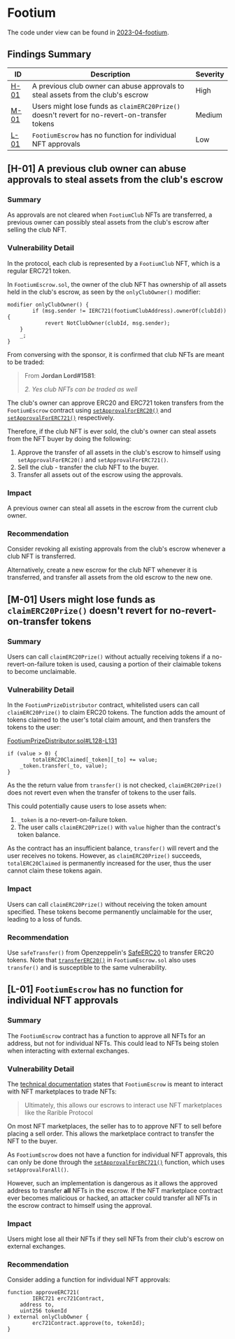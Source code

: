 # Footium

The code under view can be found in [2023-04-footium](https://github.com/sherlock-audit/2023-04-footium/tree/main).

## Findings Summary

| ID | Description | Severity |
| - | - | - |
| [H-01](#h-01-a-previous-club-owner-can-abuse-approvals-to-steal-assets-from-the-clubs-escrow) | A previous club owner can abuse approvals to steal assets from the club's escrow | High |
| [M-01](#m-01-users-might-lose-funds-as-claimerc20prize-doesnt-revert-for-no-revert-on-transfer-tokens) | Users might lose funds as `claimERC20Prize()` doesn't revert for no-revert-on-transfer tokens | Medium |
| [L-01](#l-01-footiumescrow-has-no-function-for-individual-nft-approvals) | `FootiumEscrow` has no function for individual NFT approvals | Low |

## [H-01] A previous club owner can abuse approvals to steal assets from the club's escrow

### Summary

As approvals are not cleared when `FootiumClub` NFTs are transferred, a previous owner can possibly steal assets from the club's escrow after selling the club NFT.

### Vulnerability Detail

In the protocol, each club is represented by a `FootiumClub` NFT, which is a regular ERC721 token. 

In `FootiumEscrow.sol`, the owner of the club NFT has ownership of all assets held in the club's escrow, as seen by the `onlyClubOwner()` modifier:

```solidity
modifier onlyClubOwner() {
        if (msg.sender != IERC721(footiumClubAddress).ownerOf(clubId)) {
            revert NotClubOwner(clubId, msg.sender);
    }
    _;
}
```

From conversing with the sponsor, it is confirmed that club NFTs are meant to be traded:
> From **Jordan Lord#1581**:  
> 
> _2. Yes club NFTs can be traded as well_

The club's owner can approve ERC20 and ERC721 token transfers from the `FootiumEscrow` contract using [`setApprovalForERC20()`](https://github.com/sherlock-audit/2023-04-footium/blob/main/footium-eth-shareable/contracts/FootiumEscrow.sol#L75C14-L81) and [`setApprovalForERC721()`](https://github.com/sherlock-audit/2023-04-footium/blob/main/footium-eth-shareable/contracts/FootiumEscrow.sol#L90C14-L96) respectively. 

Therefore, if the club NFT is ever sold, the club's owner can steal assets from the NFT buyer by doing the following:
1. Approve the transfer of all assets in the club's escrow to himself using `setApprovalForERC20()` and `setApprovalForERC721()`.
2. Sell the club - transfer the club NFT to the buyer.
3. Transfer all assets out of the escrow using the approvals.

### Impact

A previous owner can steal all assets in the escrow from the current club owner.

### Recommendation

Consider revoking all existing approvals from the club's escrow whenever a club NFT is transferred. 

Alternatively, create a new escrow for the club NFT whenever it is transferred, and transfer all assets from the old escrow to the new one.

## [M-01] Users might lose funds as `claimERC20Prize()` doesn't revert for no-revert-on-transfer tokens

### Summary

Users can call `claimERC20Prize()` without actually receiving tokens if a no-revert-on-failure token is used, causing a portion of their claimable tokens to become unclaimable.

### Vulnerability Detail

In the `FootiumPrizeDistributor` contract, whitelisted users can call `claimERC20Prize()` to claim ERC20 tokens. The function adds the amount of tokens claimed to the user's total claim amount, and then transfers the tokens to the user:

[FootiumPrizeDistributor.sol#L128-L131](https://github.com/sherlock-audit/2023-04-footium/blob/main/footium-eth-shareable/contracts/FootiumPrizeDistributor.sol#L128-L131)

```solidity
if (value > 0) {
        totalERC20Claimed[_token][_to] += value;
    _token.transfer(_to, value);
}
```

As the the return value from `transfer()` is not checked, `claimERC20Prize()` does not revert even when the transfer of tokens to the user fails.

This could potentially cause users to lose assets when:
1. `_token` is a no-revert-on-failure token.
2. The user calls `claimERC20Prize()` with `value` higher than the contract's token balance.

As the contract has an insufficient balance, `transfer()` will revert and the user receives no tokens. However, as `claimERC20Prize()` succeeds, `totalERC20Claimed` is permanently increased for the user, thus the user cannot claim these tokens again.

### Impact

Users can call `claimERC20Prize()` without receiving the token amount specified. These tokens become permanently unclaimable for the user, leading to a loss of funds.

### Recommendation

Use `safeTransfer()` from Openzeppelin's [SafeERC20](https://docs.openzeppelin.com/contracts/2.x/api/token/erc20#SafeERC20) to transfer ERC20 tokens. Note that [`transferERC20()`](https://github.com/sherlock-audit/2023-04-footium/blob/main/footium-eth-shareable/contracts/FootiumEscrow.sol#L105-L111) in `FootiumEscrow.sol` also uses `transfer()` and is susceptible to the same vulnerability.

## [L-01] `FootiumEscrow` has no function for individual NFT approvals

### Summary

The `FootiumEscrow` contract has a function to approve all NFTs for an address, but not for individual NFTs. This could lead to NFTs being stolen when interacting with external exchanges.

### Vulnerability Detail

The [technical documentation](https://github.com/sherlock-audit/2023-04-footium/blob/main/footium-eth-shareable/contracts/technical-docs/General.md#escrow-contracts) states that `FootiumEscrow` is meant to interact with NFT marketplaces to trade NFTs:
> Ultimately, this allows our escrows to interact use NFT marketplaces like the Rarible Protocol

On most NFT marketplaces, the seller has to to approve NFT to sell before placing a sell order. This allows the marketplace contract to transfer the NFT to the buyer. 

As `FootiumEscrow` does not have a function for individual NFT approvals, this can only be done through the [`setApprovalForERC721()`](https://github.com/sherlock-audit/2023-04-footium/blob/main/footium-eth-shareable/contracts/FootiumEscrow.sol#L90-L96) function, which uses `setApprovalForAll()`.

However, such an implementation is dangerous as it allows the approved address to transfer **all** NFTs in the escrow. If the NFT marketplace contract ever becomes malicious or hacked, an attacker could transfer all NFTs in the escrow contract to himself using the approval.

### Impact

Users might lose all their NFTs if they sell NFTs from their club's escrow on external exchanges.

### Recommendation

Consider adding a function for individual NFT approvals:

```solidity
function approveERC721(
        IERC721 erc721Contract,
    address to,
    uint256 tokenId
) external onlyClubOwner {
        erc721Contract.approve(to, tokenId);
}
```
